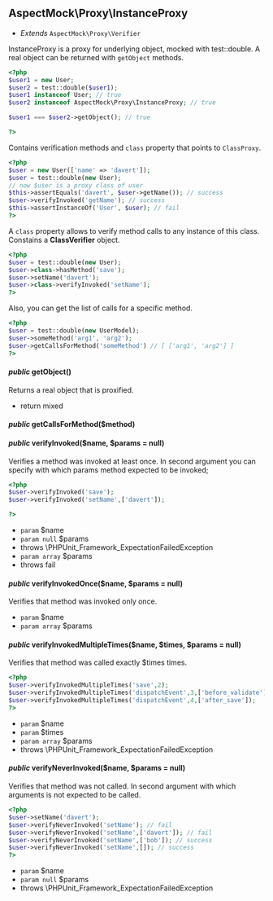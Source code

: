 
## AspectMock\Proxy\InstanceProxy

* *Extends* `AspectMock\Proxy\Verifier`

InstanceProxy is a proxy for underlying object, mocked with test::double.
A real object can be returned with `getObject` methods.

``` php
<?php
$user1 = new User;
$user2 = test::double($user1);
$user1 instanceof User; // true
$user2 instanceof AspectMock\Proxy\InstanceProxy; // true

$user1 === $user2->getObject(); // true

?>
```

Contains verification methods and `class` property that points to `ClassProxy`.

``` php
<?php
$user = new User(['name' => 'davert']);
$user = test::double(new User);
// now $user is a proxy class of user
$this->assertEquals('davert', $user->getName()); // success
$user->verifyInvoked('getName'); // success
$this->assertInstanceOf('User', $user); // fail
?>
```

A `class` property allows to verify method calls to any instance of this class.
Constains a **ClassVerifier** object.

``` php
<?php
$user = test::double(new User);
$user->class->hasMethod('save');
$user->setName('davert');
$user->class->verifyInvoked('setName');
?>
```
Also, you can get the list of calls for a specific method.

```php
<?php
$user = test::double(new UserModel);
$user->someMethod('arg1', 'arg2');
$user->getCallsForMethod('someMethod') // [ ['arg1', 'arg2'] ]
?>
```


#### *public* getObject() 
Returns a real object that is proxified.

 * return mixed

#### *public* getCallsForMethod($method) 
#### *public* verifyInvoked($name, $params = null) 
Verifies a method was invoked at least once.
In second argument you can specify with which params method expected to be invoked;

``` php
<?php
$user->verifyInvoked('save');
$user->verifyInvoked('setName',['davert']);

?>
```

 * `param` $name
 * `param null` $params
 * throws \PHPUnit_Framework_ExpectationFailedException
 * `param array` $params
 * throws fail

#### *public* verifyInvokedOnce($name, $params = null) 
Verifies that method was invoked only once.

 * `param` $name
 * `param array` $params

#### *public* verifyInvokedMultipleTimes($name, $times, $params = null) 
Verifies that method was called exactly $times times.

``` php
<?php
$user->verifyInvokedMultipleTimes('save',2);
$user->verifyInvokedMultipleTimes('dispatchEvent',3,['before_validate']);
$user->verifyInvokedMultipleTimes('dispatchEvent',4,['after_save']);
?>
```

 * `param` $name
 * `param` $times
 * `param array` $params
 * throws \PHPUnit_Framework_ExpectationFailedException

#### *public* verifyNeverInvoked($name, $params = null) 
Verifies that method was not called.
In second argument with which arguments is not expected to be called.

``` php
<?php
$user->setName('davert');
$user->verifyNeverInvoked('setName'); // fail
$user->verifyNeverInvoked('setName',['davert']); // fail
$user->verifyNeverInvoked('setName',['bob']); // success
$user->verifyNeverInvoked('setName',[]); // success
?>
```

 * `param` $name
 * `param null` $params
 * throws \PHPUnit_Framework_ExpectationFailedException


